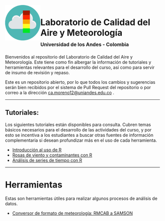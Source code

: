 <img src="IMG/air-quality-icon.png" align="left" width="115">

# Laboratorio de Calidad del Aire y Meteorología <br><font size="3">Universidad de los Andes  - Colombia </font> 



Bienvenidos al repositorio del Laboratorio de Calidad del Aire y Meteorología. Este tiene como fin albergar la información de tutoriales y herramientas relevantes para el desarrollo del curso, así como para servir de insumo de revisión y repaso.

Este es un repositorio abierto, por lo que todos los cambios y sugerencias serán bien recibidos por el sistema de Pull Request del repositorio o por correo a la dirección ca.moreno12@uniandes.edu.co .

---

## Tutoriales:
Los siguientes tutoriales están disponibles para consulta. Cubren temas básicos necesarios para el desarrollo de las actividades del curso, y por esto se incentiva a los estudiantes a buscar otras fuentes de información complementaria si desean profundizar más en el uso de cada herramienta.

- [Introducción al uso de R](Tutoriales/introduccion_uso_R.md)
- [Rosas de viento y contaminantes con R](Tutoriales/rosas_viento_contaminantes.md)
- [Análisis de series de tiempo con R](Tutoriales/series_tiempo.md)

---
# Herramientas
Estas son herramientas útiles para realizar algunos procesos de análisis de datos.

- [Conversor de formato de meteorología: RMCAB a SAMSON](https://github.com/kamitoteles/Meteorology-data-format-conversors)